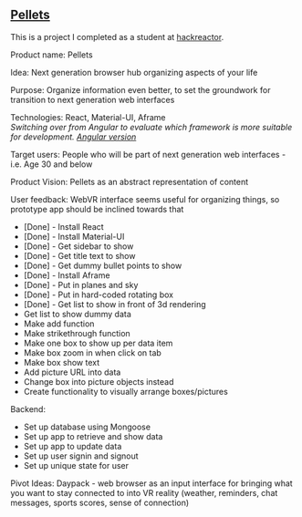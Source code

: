 ## [Pellets](http://pellets.herokuapp.com) ##

This is a project I completed as a student at [hackreactor](http://hackreactor.com).

Product name: Pellets  
  
Idea: Next generation browser hub organizing aspects of your life  
  
Purpose: Organize information even better, to set the groundwork for transition to next generation web interfaces  
  
Technologies: React, Material-UI, Aframe  
_Switching over from Angular to evaluate which framework is more suitable for development. [Angular version](https://github.com/tankwan/pellets "Pellets-Angular")_
  
Target users: People who will be part of next generation web interfaces - i.e. Age 30 and below  
  
Product Vision: Pellets as an abstract representation of content  
  
User feedback: WebVR interface seems useful for organizing things, so prototype app should be inclined towards that  

- [Done] - Install React
- [Done] - Install Material-UI
- [Done] - Get sidebar to show
- [Done] - Get title text to show
- [Done] - Get dummy bullet points to show
- [Done] - Install Aframe
- [Done] - Put in planes and sky 
- [Done] - Put in hard-coded rotating box
- [Done] - Get list to show in front of 3d rendering
- Get list to show dummy data
- Make add function
- Make strikethrough function
- Make one box to show up per data item
- Make box zoom in when click on tab
- Make box show text
- Add picture URL into data
- Change box into picture objects instead
- Create functionality to visually arrange boxes/pictures

Backend:
- Set up database using Mongoose
- Set up app to retrieve and show data
- Set up app to update data
- Set up user signin and signout
- Set up unique state for user

Pivot Ideas: Daypack - web browser as an input interface for bringing what you want to stay connected to into VR reality (weather, reminders, chat messages, sports scores, sense of connection) 